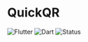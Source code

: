 # QuickQR

![Flutter](https://img.shields.io/badge/Flutter-3.13-blue?logo=flutter)
![Dart](https://img.shields.io/badge/Dart-3.2-blue?logo=dart)
![Status](https://img.shields.io/badge/Status-Active-brightgreen)
